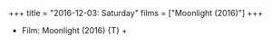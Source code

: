 +++
title = "2016-12-03: Saturday"
films = ["Moonlight (2016)"]
+++


* Film: Moonlight (2016) {T} +
